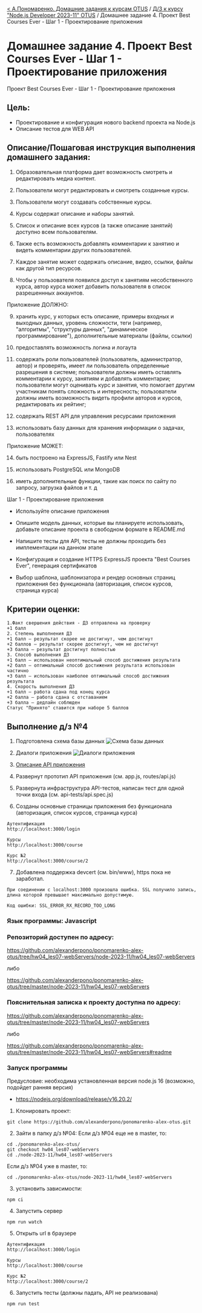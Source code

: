 [< А.Пономаренко. Домашние задания к курсам OTUS](../../README.md) / [Д/З к курсу "Node.js Developer 2023-11" OTUS](../README.md) / Домашнее задание 4.  Проект Best Courses Ever - Шаг 1 - Проектирование приложения
# Домашнее задание 4.  Проект Best Courses Ever - Шаг 1 - Проектирование приложения

Проект Best Courses Ever - Шаг 1 - Проектирование приложения
## Цель:
  * Проектирование и конфигурация нового backend проекта на Node.js
  * Описание тестов для WEB API



## Описание/Пошаговая инструкция выполнения домашнего задания:

1. Образовательная платформа дает возможность смотреть и редактировать медиа контент.

2. Пользователи могут редактировать и смотреть созданные курсы.

3. Пользователи могут создавать собственные курсы.

4. Курсы содержат описание и наборы занятий.

5. Список и описание всех курсов (а также описание занятий) доступно всем пользователям.

6. Также есть возможность добавлять комментарии к занятию и видеть комментарии других пользователей.

7. Каждое занятие может содержать описание, видео, ссылки, файлы как другой тип ресурсов.

8. Чтобы у пользователя появился доступ к занятиям несобственного курса, автор курса может добавить пользователя в список разрешеннных аккаунтов.

Приложение ДОЛЖНО:

9. хранить курс, у которых есть описание, примеры входных и выходных данных, уровень сложности, теги (например, "алгоритмы", "структуры данных", "динамическое программирование"), дополнительные материалы (файлы, ссылки)

10. предоставлять возможность логина и логаута

11. содержать роли пользователей (пользователь, администратор, автор) и проверять, имеет ли пользователь определенные разрешения в системе; пользователи должны иметь оставлять комментарии к курсу, занятиям и добавлять комментарии; пользователи могут оценивать курс и занятия, что помогает другим участникам понять сложность и интересность; пользователи должны иметь возможность видеть профили авторов и курсов, редактировать их рейтинг;

12. содержать REST API для управления ресурсами приложения

13. использовать базу данных для хранения информации о задачах, пользователях

Приложение МОЖЕТ:

14. быть построено на ExpressJS, Fastify или Nest

15. использовать PostgreSQL или MongoDB

16. иметь дополнительные функции, такие как поиск по сайту по запросу, загрузка файлов и т. д

Шаг 1 - Проектирование приложения

* Используйте описание приложения

* Опишите модель данных, которые вы планируете использовать, добавьте описание проекта в свободном формате в README.md

* Напишите тесты для API, тесты не должны проходить без имплементации на данном этапе

* Конфигурация и создание HTTPS ExpressJS проекта "Best Courses Ever", генерация сертификатов

* Выбор шаблона, шаблонизатора и рендер основных страниц приложения без функционала (авторизация, список курсов, страница курса)
    

## Критерии оценки:

```
1.Факт свершения действия - ДЗ отправлена на проверку
+1 балл
2. Степень выполнения ДЗ
+1 балл – результат скорее не достигнут, чем достигнут
+2 баллов – результат скорее достигнут, чем не достигнут
+3 балла – результат достигнут полностью
3. Способ выполнения ДЗ
+1 балл – использован неоптимальный способ достижения результата
+2 балл – оптимальный способ достижения результата использован частично
+3 балл – использован наиболее оптимальный способ достижения результата
4. Скорость выполнения ДЗ
+1 балл – работа сдана под конец курса
+2 балла – работа сдана с отставанием
+3 балла – дедлайн соблюден
Статус "Принято" ставится при наборе 5 баллов
```

## Выполнение д/з №4
1. Подготовлена схема базы данных
![Схема базы данных](/doc/db.drawio.svg "Схема базы данных")

2. Диалоги приложения
![Диалоги приложения](/doc/dialogs.drawio.svg)

3. [Описание API приложения](/doc/API.md)

4. Развернут прототип API приложения (см. app.js, routes/api.js)
5. Развернута инфраструктура API-тестов, написан тест для одной точки входа (см. api-tests/api.spec.js)
6. Созданы основные страницы приложения без функционала (авторизация, список курсов, страница курса)
```
Аутентификация
http://localhost:3000/login

Курсы
http://localhost:3000/course

Курс №2
http://localhost:3000/course/2

```
7. Добавлена поддержка devcert (см. bin/www), https пока не заработал. 
```
При соединении с localhost:3000 произошла ошибка. SSL получило запись, длина которой превышает максимально допустимую.

Код ошибки: SSL_ERROR_RX_RECORD_TOO_LONG

```


### Язык программы: Javascript
### Репозиторий доступен по адресу:
https://github.com/alexanderpono/ponomarenko-alex-otus/tree/hw04_les07-webServers/node-2023-11/hw04_les07-webServers

либо 

https://github.com/alexanderpono/ponomarenko-alex-otus/tree/master/node-2023-11/hw04_les07-webServers


### Пояснительная записка к проекту доступна по адресу:
https://github.com/alexanderpono/ponomarenko-alex-otus/tree/master/node-2023-11/hw04_les07-webServers

либо 

https://github.com/alexanderpono/ponomarenko-alex-otus/tree/master/node-2023-11/hw04_les07-webServers#readme


### Запуск программы
Предусловие: необходима установленная версия node.js 16 (возможно, подойдет ранняя версия)
- https://nodejs.org/download/release/v16.20.2/

1. Клонировать проект: 
```
git clone https://github.com/alexanderpono/ponomarenko-alex-otus.git
```

2. Зайти в папку д/з №04: 
Если д/з №04 еще не в master, то:
```
cd ./ponomarenko-alex-otus/
git checkout hw04_les07-webServers
cd ./node-2023-11/hw04_les07-webServers
```

Если д/з №04 уже в master, то:

```
cd ./ponomarenko-alex-otus/node-2023-11/hw04_les07-webServers
```
 

3. установить зависимости:  
```
npm ci
```

4. Запустить сервер
```
npm run watch
```

5. Открыть url в браузере
```
Аутентификация
http://localhost:3000/login

Курсы
http://localhost:3000/course

Курс №2
http://localhost:3000/course/2

```

6. Запустить тесты (должны падать, API не реализована)
```
npm run test
```


